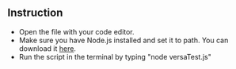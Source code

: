 ## Instruction
- Open the file with your code editor.
- Make sure you have Node.js installed and set it to path. You can download it [here](https://nodejs.dev/en/download/).
- Run the script in the terminal by typing "node versaTest.js"
